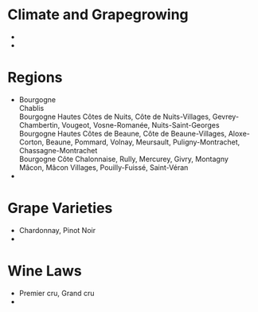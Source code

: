 Climate and Grapegrowing
===
+ 
+ 

Regions
===
+ Bourgogne  
Chablis  
Bourgogne Hautes Côtes de Nuits, Côte de Nuits-Villages, Gevrey-Chambertin, Vougeot, Vosne-Romanée, Nuits-Saint-Georges  
Bourgogne Hautes Côtes de Beaune, Côte de Beaune-Villages, Aloxe-Corton, Beaune, Pommard, Volnay, Meursault, Puligny-Montrachet, Chassagne-Montrachet  
Bourgogne Côte Chalonnaise, Rully, Mercurey, Givry, Montagny  
Mâcon, Mâcon Villages, Pouilly-Fuissé, Saint-Véran
+ 

Grape Varieties
===
+ Chardonnay, Pinot Noir
+ 


Wine Laws
===
+ Premier cru, Grand cru
+ 